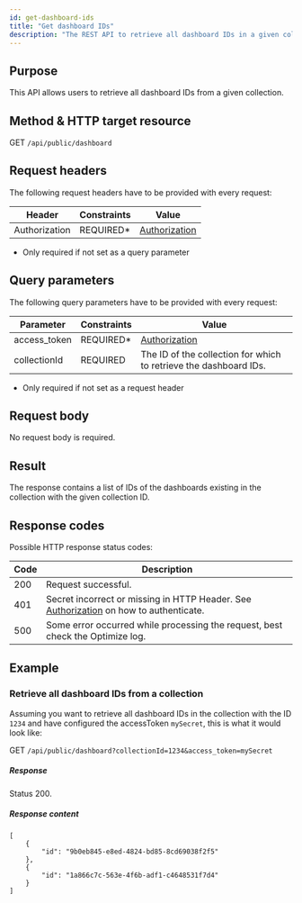 ```yaml
---
id: get-dashboard-ids
title: "Get dashboard IDs"
description: "The REST API to retrieve all dashboard IDs in a given collection."
---
```


## Purpose

This API allows users to retrieve all dashboard IDs from a given collection.

## Method & HTTP target resource

GET `/api/public/dashboard`

## Request headers

The following request headers have to be provided with every request:

|Header|Constraints|Value|
|--- |--- |--- |
|Authorization|REQUIRED*|[Authorization](../../authorization)|

* Only required if not set as a query parameter

## Query parameters

The following query parameters have to be provided with every request:

|Parameter|Constraints|Value|
|--- |--- |--- |
|access_token|REQUIRED*|[Authorization](../../authorization)|
|collectionId|REQUIRED|The ID of the collection for which to retrieve the dashboard IDs.|

* Only required if not set as a request header

## Request body

No request body is required.

## Result

The response contains a list of IDs of the dashboards existing in the collection with the given collection ID.

## Response codes

Possible HTTP response status codes:

|Code|Description|
|--- |--- |
|200|Request successful.|
|401|Secret incorrect or missing in HTTP Header. See [Authorization](../../authorization) on how to authenticate.|
|500|Some error occurred while processing the request, best check the Optimize log.|

## Example

### Retrieve all dashboard IDs from a collection

Assuming you want to retrieve all dashboard IDs in the collection with the ID `1234` and have configured the accessToken `mySecret`, this is what it would look like:

GET `/api/public/dashboard?collectionId=1234&access_token=mySecret`

##### Response

Status 200.

##### Response content

```
[
    {
        "id": "9b0eb845-e8ed-4824-bd85-8cd69038f2f5"
    },
    {
        "id": "1a866c7c-563e-4f6b-adf1-c4648531f7d4"
    }
]
```
